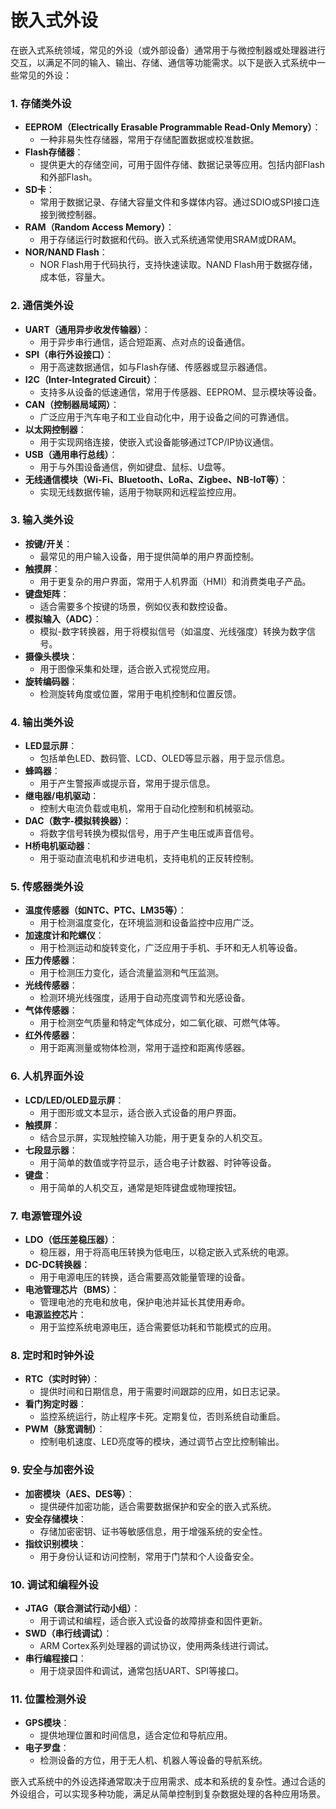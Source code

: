 # 嵌入式外设

在嵌入式系统领域，常见的外设（或外部设备）通常用于与微控制器或处理器进行交互，以满足不同的输入、输出、存储、通信等功能需求。以下是嵌入式系统中一些常见的外设：

### 1. **存储类外设**
   - **EEPROM（Electrically Erasable Programmable Read-Only Memory）**：
     - 一种非易失性存储器，常用于存储配置数据或校准数据。
   - **Flash存储器**：
     - 提供更大的存储空间，可用于固件存储、数据记录等应用。包括内部Flash和外部Flash。
   - **SD卡**：
     - 常用于数据记录、存储大容量文件和多媒体内容。通过SDIO或SPI接口连接到微控制器。
   - **RAM（Random Access Memory）**：
     - 用于存储运行时数据和代码。嵌入式系统通常使用SRAM或DRAM。
   - **NOR/NAND Flash**：
     - NOR Flash用于代码执行，支持快速读取。NAND Flash用于数据存储，成本低，容量大。
     
### 2. **通信类外设**
   - **UART（通用异步收发传输器）**：
     - 用于异步串行通信，适合短距离、点对点的设备通信。
   - **SPI（串行外设接口）**：
     - 用于高速数据通信，如与Flash存储、传感器或显示器通信。
   - **I2C（Inter-Integrated Circuit）**：
     - 支持多从设备的低速通信，常用于传感器、EEPROM、显示模块等设备。
   - **CAN（控制器局域网）**：
     - 广泛应用于汽车电子和工业自动化中，用于设备之间的可靠通信。
   - **以太网控制器**：
     - 用于实现网络连接，使嵌入式设备能够通过TCP/IP协议通信。
   - **USB（通用串行总线）**：
     - 用于与外围设备通信，例如键盘、鼠标、U盘等。
   - **无线通信模块（Wi-Fi、Bluetooth、LoRa、Zigbee、NB-IoT等）**：
     - 实现无线数据传输，适用于物联网和远程监控应用。

### 3. **输入类外设**
   - **按键/开关**：
     - 最常见的用户输入设备，用于提供简单的用户界面控制。
   - **触摸屏**：
     - 用于更复杂的用户界面，常用于人机界面（HMI）和消费类电子产品。
   - **键盘矩阵**：
     - 适合需要多个按键的场景，例如仪表和数控设备。
   - **模拟输入（ADC）**：
     - 模拟-数字转换器，用于将模拟信号（如温度、光线强度）转换为数字信号。
   - **摄像头模块**：
     - 用于图像采集和处理，适合嵌入式视觉应用。
   - **旋转编码器**：
     - 检测旋转角度或位置，常用于电机控制和位置反馈。

### 4. **输出类外设**
   - **LED显示屏**：
     - 包括单色LED、数码管、LCD、OLED等显示器，用于显示信息。
   - **蜂鸣器**：
     - 用于产生警报声或提示音，常用于提示信息。
   - **继电器/电机驱动**：
     - 控制大电流负载或电机，常用于自动化控制和机械驱动。
   - **DAC（数字-模拟转换器）**：
     - 将数字信号转换为模拟信号，用于产生电压或声音信号。
   - **H桥电机驱动器**：
     - 用于驱动直流电机和步进电机，支持电机的正反转控制。

### 5. **传感器类外设**
   - **温度传感器（如NTC、PTC、LM35等）**：
     - 用于检测温度变化，在环境监测和设备监控中应用广泛。
   - **加速度计和陀螺仪**：
     - 用于检测运动和旋转变化，广泛应用于手机、手环和无人机等设备。
   - **压力传感器**：
     - 用于检测压力变化，适合流量监测和气压监测。
   - **光线传感器**：
     - 检测环境光线强度，适用于自动亮度调节和光感设备。
   - **气体传感器**：
     - 用于检测空气质量和特定气体成分，如二氧化碳、可燃气体等。
   - **红外传感器**：
     - 用于距离测量或物体检测，常用于遥控和距离传感器。

### 6. **人机界面外设**
   - **LCD/LED/OLED显示屏**：
     - 用于图形或文本显示，适合嵌入式设备的用户界面。
   - **触摸屏**：
     - 结合显示屏，实现触控输入功能，用于更复杂的人机交互。
   - **七段显示器**：
     - 用于简单的数值或字符显示，适合电子计数器、时钟等设备。
   - **键盘**：
     - 用于简单的人机交互，通常是矩阵键盘或物理按钮。
   
### 7. **电源管理外设**
   - **LDO（低压差稳压器）**：
     - 稳压器，用于将高电压转换为低电压，以稳定嵌入式系统的电源。
   - **DC-DC转换器**：
     - 用于电源电压的转换，适合需要高效能量管理的设备。
   - **电池管理芯片（BMS）**：
     - 管理电池的充电和放电，保护电池并延长其使用寿命。
   - **电源监控芯片**：
     - 用于监控系统电源电压，适合需要低功耗和节能模式的应用。

### 8. **定时和时钟外设**
   - **RTC（实时时钟）**：
     - 提供时间和日期信息，用于需要时间跟踪的应用，如日志记录。
   - **看门狗定时器**：
     - 监控系统运行，防止程序卡死。定期复位，否则系统自动重启。
   - **PWM（脉宽调制）**：
     - 控制电机速度、LED亮度等的模块，通过调节占空比控制输出。

### 9. **安全与加密外设**
   - **加密模块（AES、DES等）**：
     - 提供硬件加密功能，适合需要数据保护和安全的嵌入式系统。
   - **安全存储模块**：
     - 存储加密密钥、证书等敏感信息，用于增强系统的安全性。
   - **指纹识别模块**：
     - 用于身份认证和访问控制，常用于门禁和个人设备安全。
   
### 10. **调试和编程外设**
   - **JTAG（联合测试行动小组）**：
     - 用于调试和编程，适合嵌入式设备的故障排查和固件更新。
   - **SWD（串行线调试）**：
     - ARM Cortex系列处理器的调试协议，使用两条线进行调试。
   - **串行编程接口**：
     - 用于烧录固件和调试，通常包括UART、SPI等接口。

### 11. **位置检测外设**
   - **GPS模块**：
     - 提供地理位置和时间信息，适合定位和导航应用。
   - **电子罗盘**：
     - 检测设备的方位，用于无人机、机器人等设备的导航系统。

嵌入式系统中的外设选择通常取决于应用需求、成本和系统的复杂性。通过合适的外设组合，可以实现多种功能，满足从简单控制到复杂数据处理的各种应用场景。